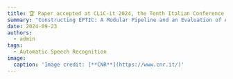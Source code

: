 ```yaml
---
title: 🏆 Paper accepted at CLiC-it 2024, the Tenth Italian Conference on Computational Linguistics
summary: "Constructing EPTIC: A Modular Pipeline and an Evaluation of ASR for Verbatim Transcription"
date: 2024-09-23
authors:
  - admin
tags:
  - Automatic Speech Recognition
image:
  caption: 'Image credit: [**CNR**](https://www.cnr.it/)'
---
```



